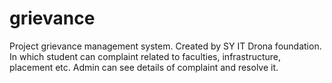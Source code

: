# grievance
Project grievance management system. Created by SY IT  Drona foundation. In which student can complaint related to faculties, infrastructure, placement etc. Admin can see details of complaint and resolve it. 
